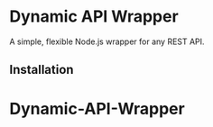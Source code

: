 # Dynamic API Wrapper

A simple, flexible Node.js wrapper for any REST API.

## Installation
# Dynamic-API-Wrapper
